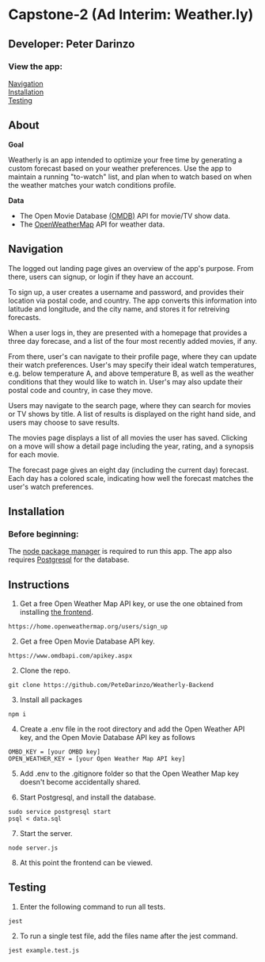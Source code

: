 # Capstone-2 (Ad Interim: Weather.ly)

## Developer: Peter Darinzo

### View the app: 

[Navigation](#navigation)  
[Installation](#installation)  
[Testing](#testing)

## About 

**Goal**

Weatherly is an app intended to optimize your free time by generating a custom forecast based on your weather preferences. Use the app to maintain a running "to-watch" list, and plan when to watch based on when the weather matches your watch conditions profile.

**Data** 

- The Open Movie Database [(OMDB)](http://www.omdbapi.com/) API for movie/TV show data.
- The [OpenWeatherMap](https://openweathermap.org/) API for weather data.

## Navigation
The logged out landing page gives an overview of the app's purpose. From there, users can signup, or login if they have an account. 

To sign up, a user creates a username and password, and provides their location via postal code, and country. The app converts this information into latitude and longitude, and the city name, and stores it for retreiving forecasts.

When a user logs in, they are presented with a homepage that provides a three day forecase, and a list of the four most recently added movies, if any. 

From there, user's can navigate to their profile page, where they can update their watch preferences. User's may specify their ideal watch temperatures, e.g. below temperature A, and above temperature B, as well as the weather conditions that they would like to watch in. User's may also update their postal code and country, in case they move.

Users may navigate to the search page, where they can search for movies or TV shows by title. A list of results is displayed on the right hand side, and users may choose to save results.

The movies page displays a list of all movies the user has saved. Clicking on a move will show a detail page including the year, rating, and a synopsis for each movie. 

The forecast page gives an eight day (including the current day) forecast. Each day has a colored scale, indicating how well the forecast matches the user's watch preferences.

## Installation

### Before beginning:

The [node package manager](https://docs.npmjs.com/downloading-and-installing-node-js-and-npm) is required to run this app. The app also requires [Postgresql](https://www.postgresql.org/download/) for the database.

## Instructions

1. Get a free Open Weather Map API key, or use the one obtained from installing [the frontend](https://github.com/PeteDarinzo/Weatherly-Frontend).

```
https://home.openweathermap.org/users/sign_up
```

2. Get a free Open Movie Database API key.

```
https://www.omdbapi.com/apikey.aspx
```

2. Clone the repo.

```
git clone https://github.com/PeteDarinzo/Weatherly-Backend
```

3. Install all packages

```
npm i
```

4. Create a .env file in the root directory and add the Open Weather API key, and the Open Movie Database API key as follows

```
OMBD_KEY = [your OMBD key]
OPEN_WEATHER_KEY = [your Open Weather Map API key]
```

5. Add .env to the .gitignore folder so that the Open Weather Map key doesn't become accidentally shared.

6. Start Postgresql, and install the database.

```
sudo service postgresql start
psql < data.sql
```

7. Start the server.

```
node server.js
```

8. At this point the frontend can be viewed. 

## Testing

1. Enter the following command to run all tests.

```
jest
```

2. To run a single test file, add the files name after the jest command.

```
jest example.test.js
```
